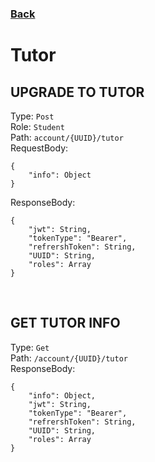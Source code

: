 ### [Back](./Main.md)

# Tutor

## **UPGRADE TO TUTOR**

Type: `Post`  
Role: `Student`  
Path: `account/{UUID}/tutor`  
RequestBody:

```
{
    "info": Object
}
```

ResponseBody:

```
{
    "jwt": String,
    "tokenType": "Bearer",
    "refrershToken": String,
    "UUID": String,
    "roles": Array
}
```

<br>

## **GET TUTOR INFO**

Type: `Get`  
Path: `/account/{UUID}/tutor`  
ResponseBody:

```
{
    "info": Object,
    "jwt": String,
    "tokenType": "Bearer",
    "refrershToken": String,
    "UUID": String,
    "roles": Array
}
```
